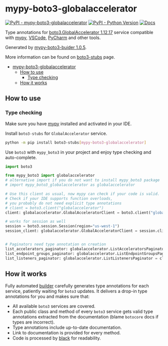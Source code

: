 # mypy-boto3-globalaccelerator

[![PyPI - mypy-boto3-globalaccelerator](https://img.shields.io/pypi/v/mypy-boto3-globalaccelerator.svg?color=blue)](https://pypi.org/project/mypy-boto3-globalaccelerator)
[![PyPI - Python Version](https://img.shields.io/pypi/pyversions/mypy-boto3-globalaccelerator.svg?color=blue)](https://pypi.org/project/mypy-boto3-globalaccelerator)
[![Docs](https://img.shields.io/readthedocs/mypy-boto3-builder.svg?color=blue)](https://mypy-boto3-builder.readthedocs.io/)

Type annotations for
[boto3.GlobalAccelerator 1.12.17](https://boto3.amazonaws.com/v1/documentation/api/1.12.17/reference/services/globalaccelerator.html#GlobalAccelerator) service
compatible with [mypy](https://github.com/python/mypy), [VSCode](https://code.visualstudio.com/),
[PyCharm](https://www.jetbrains.com/pycharm/) and other tools.

Generated by [mypy-boto3-buider 1.0.5](https://github.com/vemel/mypy_boto3_builder).

More information can be found on [boto3-stubs](https://pypi.org/project/boto3-stubs/) page.

- [mypy-boto3-globalaccelerator](#mypy-boto3-globalaccelerator)
  - [How to use](#how-to-use)
    - [Type checking](#type-checking)
  - [How it works](#how-it-works)

## How to use

### Type checking

Make sure you have [mypy](https://github.com/python/mypy) installed and activated in your IDE.

Install `boto3-stubs` for `GlobalAccelerator` service.

```bash
python -m pip install boto3-stubs[mypy-boto3-globalaccelerator]
```

Use `boto3` with `mypy_boto3` in your project and enjoy type checking and auto-complete.

```python
import boto3

from mypy_boto3 import globalaccelerator
# alternative import if you do not want to install mypy_boto3 package
# import mypy_boto3_globalaccelerator as globalaccelerator

# Use this client as usual, now mypy can check if your code is valid.
# Check if your IDE supports function overloads,
# you probably do not need explicit type annotations
# client = boto3.client("globalaccelerator")
client: globalaccelerator.GlobalAcceleratorClient = boto3.client("globalaccelerator")

# works for session as well
session = boto3.session.Session(region="us-west-1")
session_client: globalaccelerator.GlobalAcceleratorClient = session.client("globalaccelerator")


# Paginators need type annotation on creation
list_accelerators_paginator: globalaccelerator.ListAcceleratorsPaginator = client.get_paginator("list_accelerators")
list_endpoint_groups_paginator: globalaccelerator.ListEndpointGroupsPaginator = client.get_paginator("list_endpoint_groups")
list_listeners_paginator: globalaccelerator.ListListenersPaginator = client.get_paginator("list_listeners")
```

## How it works

Fully automated [builder](https://github.com/vemel/mypy_boto3_builder) carefully generates
type annotations for each service, patiently waiting for `boto3` updates. It delivers
a drop-in type annotations for you and makes sure that:

- All available `boto3` services are covered.
- Each public class and method of every `boto3` service gets valid type annotations
  extracted from the documentation (blame `botocore` docs if types are incorrect).
- Type annotations include up-to-date documentation.
- Link to documentation is provided for every method.
- Code is processed by [black](https://github.com/psf/black) for readability.